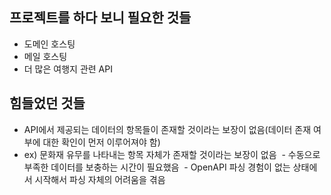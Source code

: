 ## 프로젝트를 하다 보니 필요한 것들

  - 도메인 호스팅
  - 메일 호스팅
  - 더 많은 여행지 관련 API

## 힘들었던 것들

  - API에서 제공되는 데이터의 항목들이 존재할 것이라는 보장이 없음(데이터 존재 여부에 대한 확인이 먼저 이루어져야 함)
  - ex) 문화재 유무를 나타내는 항목 자체가 존재할 것이라는 보장이 없음
  - 수동으로 부족한 데이터를 보충하는 시간이 필요했음
  - OpenAPI 파싱 경험이 없는 상태에서 시작해서 파싱 자체의 어려움을 겪음
